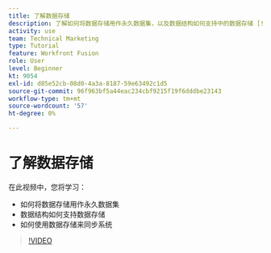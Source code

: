 ```yaml
---
title: 了解数据存储
description: 了解如何将数据存储用作永久数据集，以及数据结构如何支持中的数据存储 [!DNL Adobe Workfront Fusion].
activity: use
team: Technical Marketing
type: Tutorial
feature: Workfront Fusion
role: User
level: Beginner
kt: 9054
exl-id: d85e52cb-08d0-4a3a-8187-59e63492c1d5
source-git-commit: 96f963bf5a44eac234cbf9215f19f6dddbe23143
workflow-type: tm+mt
source-wordcount: '57'
ht-degree: 0%

---
```


# 了解数据存储

在此视频中，您将学习：

* 如何将数据存储用作永久数据集
* 数据结构如何支持数据存储
* 如何使用数据存储来同步系统

>[!VIDEO](https://video.tv.adobe.com/v/335295/?quality=12)
